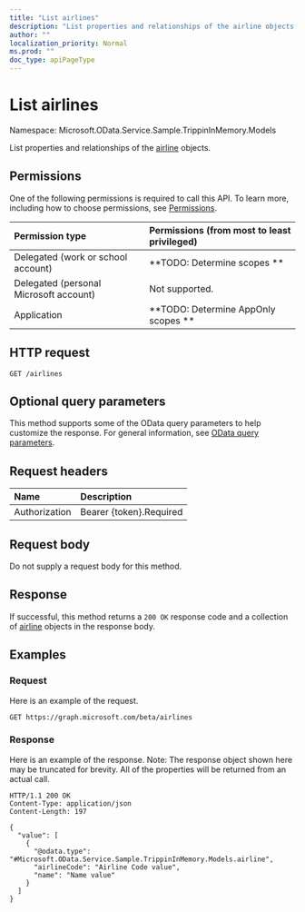 ```yaml
---
title: "List airlines"
description: "List properties and relationships of the airline objects."
author: ""
localization_priority: Normal
ms.prod: ""
doc_type: apiPageType
---
```


# List airlines

Namespace: Microsoft.OData.Service.Sample.TrippinInMemory.Models

List properties and relationships of the [airline](../resources/airline.md) objects.

## Permissions
One of the following permissions is required to call this API. To learn more, including how to choose permissions, see [Permissions](/concepts/permissions-reference.md).

|Permission type|Permissions (from most to least privileged)|
|:---|:---|
|Delegated (work or school account)|**TODO: Determine scopes **|
|Delegated (personal Microsoft account)|Not supported.|
|Application|**TODO: Determine AppOnly scopes **|

## HTTP request
<!-- {
  "blockType": "ignored"
}
-->
``` http
GET /airlines
```

## Optional query parameters
This method supports some of the OData query parameters to help customize the response. For general information, see [OData query parameters](/graph/query-parameters).

## Request headers
|Name|Description|
|:---|:---|
|Authorization|Bearer {token}.Required|

## Request body
Do not supply a request body for this method.

## Response
If successful, this method returns a `200 OK` response code and a collection of [airline](../resources/airline.md) objects in the response body.

## Examples

### Request
Here is an example of the request.
<!-- {
  "blockType": "request",
  "name": "get_airline"
}
-->
``` http
GET https://graph.microsoft.com/beta/airlines
```

### Response
Here is an example of the response. Note: The response object shown here may be truncated for brevity. All of the properties will be returned from an actual call.
<!-- {
  "blockType": "response",
  "truncated": true,
  "@odata.type": "collection(microsoft.odata.service.sample.trippininmemory.models.airline)"
}
-->
``` http
HTTP/1.1 200 OK
Content-Type: application/json
Content-Length: 197

{
  "value": [
    {
      "@odata.type": "#Microsoft.OData.Service.Sample.TrippinInMemory.Models.airline",
      "airlineCode": "Airline Code value",
      "name": "Name value"
    }
  ]
}
```

